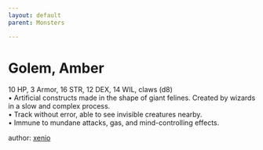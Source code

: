 ```yaml
---
layout: default
parent: Monsters 

--- 
```

# Golem, Amber
10 HP, 3 Armor, 16 STR, 12 DEX, 14 WIL, claws (d8)  
• Artificial constructs made in the shape of giant felines.   Created by wizards in a slow and complex process.  
• Track without error, able to see invisible creatures nearby.  
• Immune to mundane attacks, gas, and mind-controlling effects.  




author: [xenio](https://xenioinabottle.blogspot.com/2021/02/classic-monsters-for-cairnito-part-1.html) 


